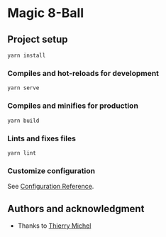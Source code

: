 # Magic 8-Ball

## Project setup

```
yarn install
```

### Compiles and hot-reloads for development

```
yarn serve
```

### Compiles and minifies for production

```
yarn build
```

### Lints and fixes files

```
yarn lint
```

### Customize configuration

See [Configuration Reference](https://cli.vuejs.org/config/).

## Authors and acknowledgment

-   Thanks to [Thierry Michel](https://github.com/thierrymichel/dwa-movie-wishlist)
